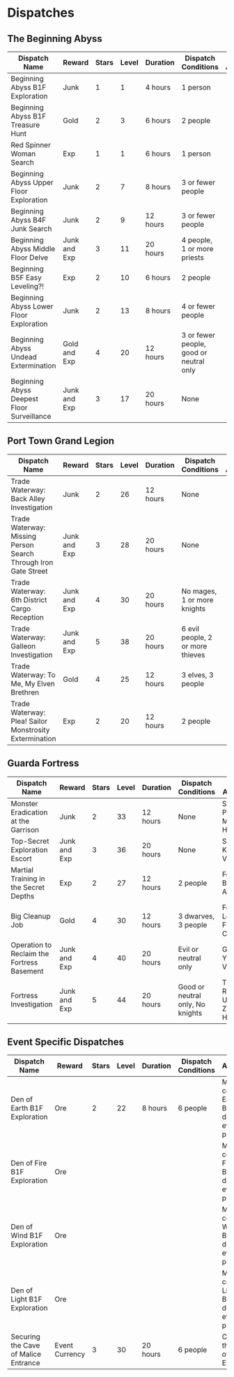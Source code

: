 # Dispatches

## The Beginning Abyss

| Dispatch Name                              | Reward       | Stars | Level | Duration | Dispatch Conditions                     | Wheel Availability |
| ------------------------------------------ | ------------ | ----- | ----- | -------- | --------------------------------------- | ------------------ |
| Beginning Abyss B1F Exploration            | Junk         | 1     | 1     | 4 hours  | 1 person                                |                    |
| Beginning Abyss B1F Treasure Hunt          | Gold         | 2     | 3     | 6 hours  | 2 people                                |                    |
| Red Spinner Woman Search                   | Exp          | 1     | 1     | 6 hours  | 1 person                                |                    |
| Beginning Abyss Upper Floor Exploration    | Junk         | 2     | 7     | 8 hours  | 3 or fewer people                       |                    |
| Beginning Abyss B4F Junk Search            | Junk         | 2     | 9     | 12 hours | 3 or fewer people                       |                    |
| Beginning Abyss Middle Floor Delve         | Junk and Exp | 3     | 11    | 20 hours | 4 people, 1 or more priests             |                    |
| Beginning B5F Easy Leveling?!              | Exp          | 2     | 10    | 6 hours  | 2 people                                |                    |
| Beginning Abyss Lower Floor Exploration    | Junk         | 2     | 13    | 8 hours  | 4 or fewer people                       |                    |
| Beginning Abyss Undead Extermination       | Gold and Exp | 4     | 20    | 12 hours | 3 or fewer people, good or neutral only |                    |
| Beginning Abyss Deepest Floor Surveillance | Junk and Exp | 3     | 17    | 20 hours | None                                    |                    |

## Port Town Grand Legion

| Dispatch Name                                                  | Reward       | Stars | Level | Duration | Dispatch Conditions              | Wheel Availability |
| -------------------------------------------------------------- | ------------ | ----- | ----- | -------- | -------------------------------- | ------------------ |
| Trade Waterway: Back Alley Investigation                       | Junk         | 2     | 26    | 12 hours | None                             |                    |
| Trade Waterway: Missing Person Search Through Iron Gate Street | Junk and Exp | 3     | 28    | 20 hours | None                             |                    |
| Trade Waterway: 6th District Cargo Reception                   | Junk and Exp | 4     | 30    | 20 hours | No mages, 1 or more knights      |                    |
| Trade Waterway: Galleon Investigation                          | Junk and Exp | 5     | 38    | 20 hours | 6 evil people, 2 or more thieves |                    |
| Trade Waterway: To Me, My Elven Brethren                       | Gold         | 4     | 25    | 12 hours | 3 elves, 3 people                |                    |
| Trade Waterway: Plea! Sailor Monstrosity Extermination         | Exp          | 2     | 20    | 12 hours | 2 people                         |                    |

## Guarda Fortress

| Dispatch Name                              | Reward       | Stars | Level | Duration | Dispatch Conditions              | Wheel Availability                          |
| ------------------------------------------ | ------------ | ----- | ----- | -------- | -------------------------------- | ------------------------------------------- |
| Monster Eradication at the Garrison        | Junk         | 2     | 33    | 12 hours | None                             | Secret Passage Minor Harken                 |
| Top-Secret Exploration Escort              | Junk and Exp | 3     | 36    | 20 hours | None                             | Secret Path Keeper Vanquished               |
| Martial Training in the Secret Depths      | Exp          | 2     | 27    | 12 hours | 2 people                         | Fortress Basement Arrival                   |
| Big Cleanup Job                            | Gold         | 4     | 30    | 12 hours | 3 dwarves, 3 people              | Fortress Lower Floors Cleared               |
| Operation to Reclaim the Fortress Basement | Junk and Exp | 4     | 40    | 20 hours | Evil or neutral only             | Ghosts of Yore Vanquished                   |
| Fortress Investigation                     | Junk and Exp | 5     | 44    | 20 hours | Good or neutral only, No knights | Triumphant Return and Unlock Zone 10 Harken |

## Event Specific Dispatches

| Dispatch Name                        | Reward         | Stars | Level | Duration | Dispatch Conditions | Availability                                         |
| ------------------------------------ | -------------- | ----- | ----- | -------- | ------------------- | ---------------------------------------------------- |
| Den of Earth B1F Exploration         | Ore            | 2     | 22    | 8 hours  | 6 people            | Must complete Earth Den B1F once during event period |
| Den of Fire B1F Exploration          | Ore            |       |       |          |                     | Must complete Fire Den B1F once during event period  |
| Den of Wind B1F Exploration          | Ore            |       |       |          |                     | Must complete Wind Den B1F once during event period  |
| Den of Light B1F Exploration         | Ore            |       |       |          |                     | Must complete Light Den B1F once during event period |
| Securing the Cave of Malice Entrance | Event Currency | 3     | 30    | 20 hours | 6 people            | Complete the Cave of Malice Event                    |

